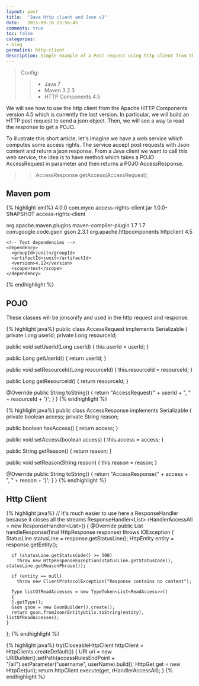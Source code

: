 ```yaml
---
layout: post
title:  "Java Http client and Json v2"
date:   2015-09-16 23:56:45
comments: true
toc: false
categories:
- blog
permalink: http-client
description: Simple example of a Post request using http client from the Apache HTTP Components 4.5 (Java 7).
---
```


>Config:
>
> > * Java 7
> > * Maven 3.2.3
> > * HTTP Components 4.5

We will see how to use the http client from the Apache HTTP Components version 4.5 which is currently the last
version. In particular, we will build an HTTP post request to send a json object. Then, we will see a
way to read the response to get a POJO.

To illustrate this short article, let's imagine we have a web service which computes some access rights. The service
accept
post requests with Json content and return a json response. From a Java client we want to call
this web service, the idea is to have method which takes a POJO AccessRequest in parameter and then returns a POJO
AccessResponse.

>> AccessResponse getAccess(AccessRequest);

## Maven pom

{% highlight xml%}
<project xmlns="http://maven.apache.org/POM/4.0.0" xmlns:xsi="http://www.w3.org/2001/XMLSchema-instance"
         xsi:schemaLocation="http://maven.apache.org/POM/4.0.0 http://maven.apache.org/maven-v4_0_0.xsd">
  <modelVersion>4.0.0</modelVersion>
  <groupId>com.myco</groupId>
  <artifactId>access-rights-client</artifactId>
  <packaging>jar</packaging>
  <version>1.0.0-SNAPSHOT</version>
  <name>access-rights-client</name>

  <build>
    <plugins>
      <plugin>
        <groupId>org.apache.maven.plugins</groupId>
        <artifactId>maven-compiler-plugin</artifactId>
        <configuration>
          <source>1.7</source>
          <target>1.7</target>
        </configuration>
      </plugin>
    </plugins>
  </build>

  <dependencies>
    <dependency>
      <groupId>com.google.code.gson</groupId>
      <artifactId>gson</artifactId>
      <version>2.3.1</version>
    </dependency>
    <dependency>
      <groupId>org.apache.httpcomponents</groupId>
      <artifactId>httpclient</artifactId>
      <version>4.5</version>
    </dependency>

    <!-- Test dependencies -->
    <dependency>
      <groupId>junit</groupId>
      <artifactId>junit</artifactId>
      <version>4.12</version>
      <scope>test</scope>
    </dependency>
  </dependencies>

</project>
{% endhighlight %}

## POJO

These classes will be jonsonify and used in the http request and response.

{% highlight java%}
public class AccessRequest implements Serializable
{
  private Long userId;
  private Long resourceId;

  public void setUserId(Long userId)
  {
    this.userId = userId;
  }

  public Long getUserId()
  {
    return userId;
  }

  public void setResourceId(Long resourceId)
  {
    this.resourceId = resourceId;
  }

  public Long getResourceId()
  {
    return resourceId;
  }

  @Override
  public String toString()
  {
    return "AccessRequest{" + userId + ", " + resourceId + '}';
  }
}
{% endhighlight %}

{% highlight java%}
public class AccessResponse implements Serializable
{
  private boolean access;
  private String reason;

  public boolean hasAccess()
  {
    return access;
  }

  public void setAccess(boolean access)
  {
    this.access = access;
  }

  public String getReason()
  {
    return reason;
  }

  public void setReason(String reason)
  {
    this.reason = reason;
  }

  @Override
  public String toString()
  {
    return "AccessResponse{" + access + ", " + reason + '}';
  }
}
{% endhighlight %}

## Http Client

{% highlight java%}
  // It's much easier to use here a ResponseHandler because it closes all the streams
  ResponseHandler<List<ReadAccess>> rHandlerAccessAll = new ResponseHandler<List<ReadAccess>>()
  {
    @Override
    public List<ReadAccess> handleResponse(final HttpResponse response) throws IOException
    {
      StatusLine statusLine = response.getStatusLine();
      HttpEntity entity = response.getEntity();

      if (statusLine.getStatusCode() >= 300)
        throw new HttpResponseException(statusLine.getStatusCode(), statusLine.getReasonPhrase());

      if (entity == null)
        throw new ClientProtocolException("Response contains no content");

      Type listOfReadAccesses = new TypeToken<List<ReadAccess>>()
      {
      }.getType();
      Gson gson = new GsonBuilder().create();
      return gson.fromJson(EntityUtils.toString(entity), listOfReadAccesses);
    }
  };
{% endhighlight %}

{% highlight java%}
  try(CloseableHttpClient httpClient = HttpClients.createDefault())
     {
       URI uri = new URIBuilder().setPath(accessRulesEndPoint + "/all").setParameter("username", userName).build();
       HttpGet get = new HttpGet(uri);
       return httpClient.execute(get, rHandlerAccessAll);
     }
{% endhighlight %}



